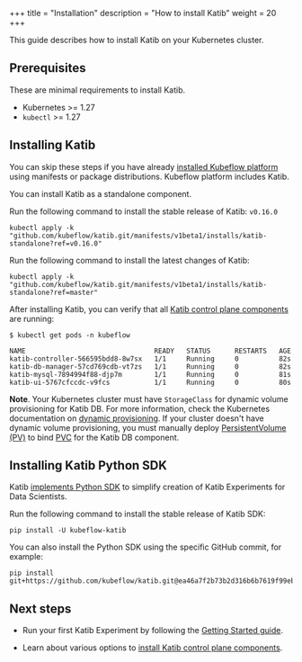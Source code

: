 +++
title = "Installation"
description = "How to install Katib"
weight = 20
+++

This guide describes how to install Katib on your Kubernetes cluster.

## Prerequisites

These are minimal requirements to install Katib.

- Kubernetes >= 1.27
- `kubectl` >= 1.27

## Installing Katib

You can skip these steps if you have already
[installed Kubeflow platform](/docs/started/installing-kubeflow/#how-to-install-kubeflow)
using manifests or package distributions. Kubeflow platform includes Katib.

You can install Katib as a standalone component.

Run the following command to install the stable release of Katib: `v0.16.0`

```shell
kubectl apply -k "github.com/kubeflow/katib.git/manifests/v1beta1/installs/katib-standalone?ref=v0.16.0"
```

Run the following command to install the latest changes of Katib:

```shell
kubectl apply -k "github.com/kubeflow/katib.git/manifests/v1beta1/installs/katib-standalone?ref=master"
```

After installing Katib, you can verify that all
[Katib control plane components](/docs/components/katib/reference/architecture/#katib-control-plane-components)
are running:

```shell
$ kubectl get pods -n kubeflow

NAME                                READY   STATUS      RESTARTS   AGE
katib-controller-566595bdd8-8w7sx   1/1     Running     0          82s
katib-db-manager-57cd769cdb-vt7zs   1/1     Running     0          82s
katib-mysql-7894994f88-djp7m        1/1     Running     0          81s
katib-ui-5767cfccdc-v9fcs           1/1     Running     0          80s
```

**Note**. Your Kubernetes cluster must have `StorageClass` for dynamic volume provisioning for Katib DB.
For more information, check the Kubernetes documentation on
[dynamic provisioning](https://kubernetes.io/docs/concepts/storage/dynamic-provisioning/).
If your cluster doesn't have dynamic volume provisioning, you must manually deploy
[PersistentVolume (PV)](https://kubernetes.io/docs/concepts/storage/persistent-volumes/#persistent-volumes)
to bind [PVC](https://github.com/kubeflow/katib/blob/master/manifests/v1beta1/components/mysql/pvc.yaml)
for the Katib DB component.

## Installing Katib Python SDK

Katib [implements Python SDK](https://pypi.org/project/kubeflow-katib/)
to simplify creation of Katib Experiments for Data Scientists.

Run the following command to install the stable release of Katib SDK:

```shell
pip install -U kubeflow-katib
```

You can also install the Python SDK using the specific GitHub commit, for example:

```shell
pip install git+https://github.com/kubeflow/katib.git@ea46a7f2b73b2d316b6b7619f99eb440ede1909b#subdirectory=sdk/python/v1beta1
```

## Next steps

- Run your first Katib Experiment by following the [Getting Started guide](/docs/components/katib/getting-started/).

- Learn about various options to [install Katib control plane components](/docs/components/katib/user-guides/installation-options/).
